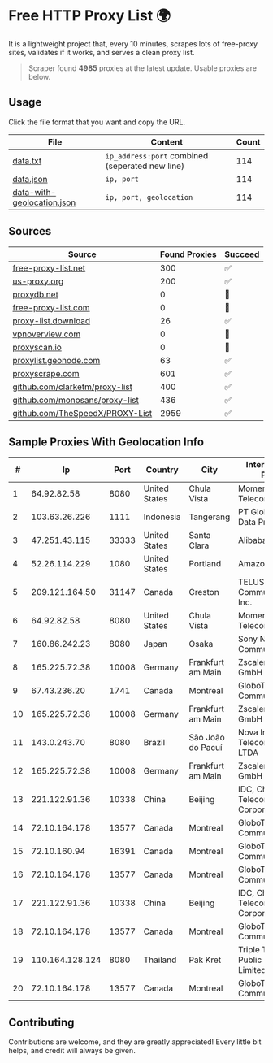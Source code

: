 
# Free HTTP Proxy List 🌍

It is a lightweight project that, every 10 minutes, scrapes lots of free-proxy sites, validates if it works, and serves a clean proxy list.


> Scraper found **4985** proxies at the latest update. Usable proxies are below.

## Usage

Click the file format that you want and copy the URL.


|File|Content|Count|
|----|-------|-----|
|[data.txt](https://raw.githubusercontent.com/themiralay/Proxy-List-World/master/data.txt)|`ip_address:port` combined (seperated new line)|114|
|[data.json](https://raw.githubusercontent.com/themiralay/Proxy-List-World/master/data.json)|`ip, port`|114|
|[data-with-geolocation.json](https://raw.githubusercontent.com/themiralay/Proxy-List-World/master/data-with-geolocation.json)|`ip, port, geolocation`|114|

## Sources

|Source|Found Proxies|Succeed|
|------|-------------|-------|
|[free-proxy-list.net](https://free-proxy-list.net)|300|✅|
|[us-proxy.org](https://www.us-proxy.org)|200|✅|
|[proxydb.net](http://proxydb.net)|0|🚫|
|[free-proxy-list.com](https://free-proxy-list.com/?page=&port=&type%5B%5D=http&type%5B%5D=https&up_time=0&search=Search)|0|🚫|
|[proxy-list.download](https://www.proxy-list.download/HTTP)|26|✅|
|[vpnoverview.com](https://vpnoverview.com/privacy/anonymous-browsing/free-proxy-servers)|0|🚫|
|[proxyscan.io](https://www.proxyscan.io)|0|🚫|
|[proxylist.geonode.com](https://proxylist.geonode.com/api/proxy-list?limit=300&page=1&sort_by=lastChecked&sort_type=desc&protocols=http,https)|63|✅|
|[proxyscrape.com](https://api.proxyscrape.com/v2/?request=displayproxies&protocol=http&timeout=10000&country=all&ssl=all&anonymity=all)|601|✅|
|[github.com/clarketm/proxy-list](https://raw.githubusercontent.com/clarketm/proxy-list/master/proxy-list-raw.txt)|400|✅|
|[github.com/monosans/proxy-list](https://raw.githubusercontent.com/monosans/proxy-list/main/proxies/http.txt)|436|✅|
|[github.com/TheSpeedX/PROXY-List](https://raw.githubusercontent.com/TheSpeedX/PROXY-List/master/http.txt)|2959|✅|


## Sample Proxies With Geolocation Info

|#|Ip|Port|Country|City|Internet Service Provider|
|-|--|----|-------|----|-------------------------|
|1|64.92.82.58|8080|United States|Chula Vista|Momentum Telecom, Inc.|
|2|103.63.26.226|1111|Indonesia|Tangerang|PT Global Media Data Prima|
|3|47.251.43.115|33333|United States|Santa Clara|Alibaba Cloud LLC|
|4|52.26.114.229|1080|United States|Portland|Amazon.com, Inc.|
|5|209.121.164.50|31147|Canada|Creston|TELUS Communications Inc.|
|6|64.92.82.58|8080|United States|Chula Vista|Momentum Telecom, Inc.|
|7|160.86.242.23|8080|Japan|Osaka|Sony Network Communications Inc|
|8|165.225.72.38|10008|Germany|Frankfurt am Main|Zscaler Switzerland GmbH|
|9|67.43.236.20|1741|Canada|Montreal|GloboTech Communications|
|10|165.225.72.38|10008|Germany|Frankfurt am Main|Zscaler Switzerland GmbH|
|11|143.0.243.70|8080|Brazil|São João do Pacuí|Nova Info Internet e Telecomunicações LTDA|
|12|165.225.72.38|10008|Germany|Frankfurt am Main|Zscaler Switzerland GmbH|
|13|221.122.91.36|10338|China|Beijing|IDC, China Telecommunications Corporation|
|14|72.10.164.178|13577|Canada|Montreal|GloboTech Communications|
|15|72.10.160.94|16391|Canada|Montreal|GloboTech Communications|
|16|72.10.164.178|13577|Canada|Montreal|GloboTech Communications|
|17|221.122.91.36|10338|China|Beijing|IDC, China Telecommunications Corporation|
|18|72.10.164.178|13577|Canada|Montreal|GloboTech Communications|
|19|110.164.128.124|8080|Thailand|Pak Kret|Triple T Broadband Public Company Limited|
|20|72.10.164.178|13577|Canada|Montreal|GloboTech Communications|



## Contributing

Contributions are welcome, and they are greatly appreciated! Every
little bit helps, and credit will always be given.

